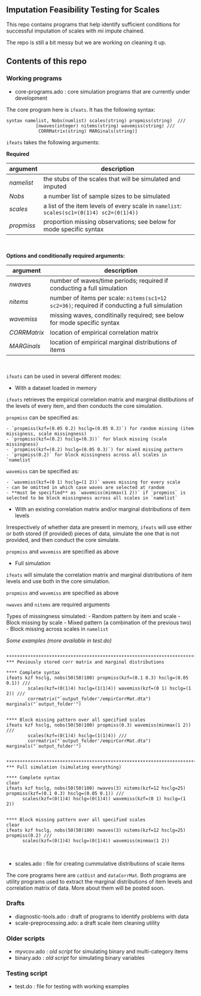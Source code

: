 ## Imputation Feasibility Testing for Scales

This repo contains programs that help identify sufficient conditions for successful imputation of scales with mi impute chained.

The repo is still a bit messy but we are working on cleaning it up.


## Contents of this repo

### Working programs

* core-programs.ado      : core simulation programs that are currently under development

The core program here is `ifeats`. It has the following syntax:

```
syntax namelist, Nobs(numlist) scales(string) propmiss(string)  /// 
	       [nwaves(integer) nitems(string) wavemiss(string) /// 
		    CORRMatrix(string) MARGinals(string)]
```

`ifeats` takes the following arguments:

**Required**

| argument    | description            |
|-------------|------------------------|
| *namelist*  | the stubs of the scales that will be simulated and imputed|
| *Nobs*      | a number list of sample sizes to be simulated |
| *scales*    | a list of the item levels of every scale in `namelist`: `scales(sc1=(0(1)4) sc2=(0(1)4))` |
| *propmiss*  | proportion missing observations; see below for mode specific syntax |

<br>

**Options and conditionally required arguments:**


| argument       | description            |
|----------------|------------------------|
| *nwaves*       | number of waves/time periods; required if conducting a full simulation |
| *nitems*       | number of items per scale: `nitems(sc1=12 sc2=36)`; required if conducting a full simulation |
| *wavemiss*     | missing waves, conditinally required; see below for mode specific syntax |
| *CORRMatrix*   | location of empirical correlation matrix |
| *MARGinals*    | location of empirical marginal distributions of items |

<br>


`ifeats` can be used in several different modes:

* With a dataset loaded in memory

`ifeats` retrieves the empirical correlation matrix and marginal 
distibutions of the levels of every item, and then conducts the core simulation.

`propmiss` can be specified as:

    - `propmiss(kzf=(0.05 0.2) hsclg=(0.05 0.3)`) for random missing (item missigness, scale missingness)
    - `propmiss(kzf=(0.2) hsclg=(0.3))` for block missing (scale missingness)
    - `propmiss(kzf=(0.2) hsclg=(0.05 0.3)`) for mixed missing pattern
    - `propmiss(0.2)` for block missingness across all scales in `namelist`

`wavemiss` can be specified as:

    - `wavemiss(kzf=(0 1) hsclg=(1 2))` waves missing for every scale
    - can be omitted in which case waves are selected at random
    - **must be specified** as `wavemiss(minmax(1 2))` if `propmiss` is selected to be block missingness across all scales in `namelist`


* With an existing correlation matrix and/or marginal distributions of item levels

Irrespectively of whether data are present in memory, `ifeats` will use
either or both stored (if provided) pieces of data, simulate the one that is not provided, 
and then conduct the core simulate.

`propmiss` and `wavemiss` are specified as above


* Full simulation

`ifeats` will simulate the correlation matrix and marginal distributions of item levels and
use both in the core simulation.

`propmiss` and `wavemiss` are specified as above

`nwaves` and `nitems` are required arguments
<br>


Types of missingness simulated:
    - Random pattern by item and scale
    - Block missing by scale
    - Mixed pattern (a combination of the previous two)
    - Block missing across scales in `namelist`


*Some examples (more available in test.do)*


```

********************************************************************************
*** Peviously stored corr matrix and marginal distributions

**** Complete syntax
ifeats kzf hsclg, nobs(50(50)100) propmiss(kzf=(0.1 0.3) hsclg=(0.05 0.1)) ///
		scales(kzf=(0(1)4) hsclg=(1(1)4)) wavemiss(kzf=(0 1) hsclg=(1 2)) ///
        corrmatrix("`output_folder'/empirCorrMat.dta") marginals("`output_folder'") 


**** Block missing pattern over all specified scales
ifeats kzf hsclg, nobs(50(50)100) propmiss(0.3) wavemiss(minmax(1 2)) ///
		scales(kzf=(0(1)4) hsclg=(1(1)4)) ///
        corrmatrix("`output_folder'/empirCorrMat.dta") marginals("`output_folder'")


********************************************************************************
*** Full simulation (simulating everything)

**** Complete syntax
clear
ifeats kzf hsclg, nobs(50(50)100) nwaves(3) nitems(kzf=12 hsclg=25) propmiss(kzf=(0.1 0.3) hsclg=(0.05 0.1)) ///
      scales(kzf=(0(1)4) hsclg=(0(1)4)) wavemiss(kzf=(0 1) hsclg=(1 2))


**** Block missing pattern over all specified scales
clear
ifeats kzf hsclg, nobs(50(50)100) nwaves(3) nitems(kzf=12 hsclg=25) propmiss(0.2) ///
      scales(kzf=(0(1)4) hsclg=(0(1)4)) wavemiss(minmax(1 2)) 	    
```
<br>



* scales.ado             : file for creating cummulative distributions of scale items

The core programs here are `catDist` and `dataCorrMat`. Both programs are utility programs
used to extract the marginal distributions of item levels and correlation matrix of data.
More about them will be posted soon.


### Drafts

* diagnostic-tools.ado   : draft of programs to identify problems with data
* scale-preprocessing.ado: a draft scale item cleaning utility

### Older scripts

* myvcov.ado             : *old script* for simulating binary and multi-category items
* binary.ado             : *old script* for simulating binary variables

### Testing script

* test.do                : file for testing with working examples
